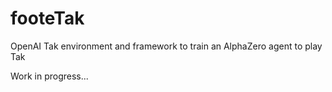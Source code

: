 # footeTak
OpenAI Tak environment and framework to train an AlphaZero agent to play Tak

Work in progress...
